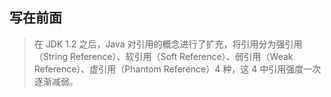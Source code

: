 ## 写在前面

> 在 JDK 1.2 之后，Java 对引用的概念进行了扩充，将引用分为强引用（String Reference）、软引用（Soft Reference）、弱引用（Weak Reference）、虚引用（Phantom Reference）4 种，这 4 中引用强度一次逐渐减弱。
